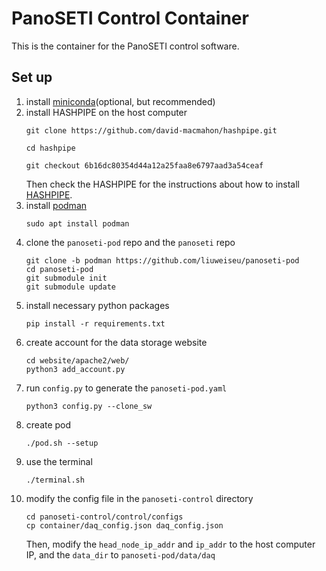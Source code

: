 # PanoSETI Control Container
This is the container for the PanoSETI control software.

## Set up
1. install [miniconda](https://www.anaconda.com/docs/getting-started/miniconda/install#linux-terminal-installer)(optional, but recommended) 
2. install HASHPIPE on the host computer
    ```
    git clone https://github.com/david-macmahon/hashpipe.git
    ```
    ```
    cd hashpipe
    ```
    ```
    git checkout 6b16dc80354d44a12a25faa8e6797aad3a54ceaf
    ```
    Then check the HASHPIPE for the instructions about how to install [HASHPIPE](https://casper.astro.berkeley.edu/wiki/HASHPIPE).
3. install [podman](https://podman.io)
    ```
    sudo apt install podman
    ```
4. clone the `panoseti-pod` repo and the `panoseti` repo
    ```
    git clone -b podman https://github.com/liuweiseu/panoseti-pod
    cd panoseti-pod
    git submodule init
    git submodule update
    ```
5. install necessary python packages
    ```
    pip install -r requirements.txt
    ```
6. create account for the data storage website
    ```
    cd website/apache2/web/ 
    python3 add_account.py
    ```
7. run `config.py` to generate the `panoseti-pod.yaml`
    ```
    python3 config.py --clone_sw
    ```
8. create pod
    ```
    ./pod.sh --setup
    ```
9.  use the terminal
    ```
    ./terminal.sh
    ```
10. modify the config file in the `panoseti-control` directory
    ```
    cd panoseti-control/control/configs
    cp container/daq_config.json daq_config.json
    ```
    Then, modify the `head_node_ip_addr` and `ip_addr` to the host computer IP, and the `data_dir` to `panoseti-pod/data/daq`
